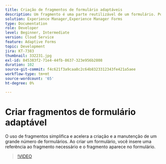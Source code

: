```yaml
---
title: Criação de fragmentos de formulário adaptáveis
description: Um fragmento é uma parte reutilizável de um formulário. Por exemplo, um fragmento pode incluir um bloco de endereço ou texto legal.
solution: Experience Manager,Experience Manager Forms
type: Documentation
role: Developer
level: Beginner, Intermediate
version: Cloud Service
feature: Adaptive Forms
topic: Development
jira: KT-7383
thumbnail: 332231.jpg
exl-id: 845383f2-71e4-44fb-8637-323e956b2808
duration: 102
source-git-commit: f4c621f3a9caa8c2c64b8323312343fe421a5aee
workflow-type: tm+mt
source-wordcount: '65'
ht-degree: 0%

---
```


# Criar fragmentos de formulário adaptável

O uso de fragmentos simplifica e acelera a criação e a manutenção de um grande número de formulários. Ao criar um formulário, você insere uma referência ao fragmento necessário e o fragmento aparece no formulário.

>[!VIDEO](https://video.tv.adobe.com/v/332231?quality=12&learn=on)
